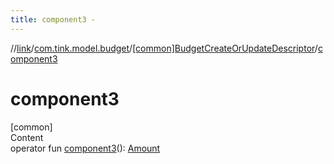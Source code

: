 ```yaml
---
title: component3 -
---
```

//[link](../../index.md)/[com.tink.model.budget](../index.md)/[[common]BudgetCreateOrUpdateDescriptor](index.md)/[component3](component3.md)



# component3  
[common]  
Content  
operator fun [component3](component3.md)(): [Amount](../../com.tink.model.misc/[common]-amount/index.md)  



